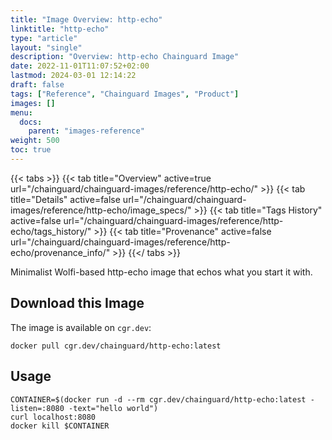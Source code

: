 ```yaml
---
title: "Image Overview: http-echo"
linktitle: "http-echo"
type: "article"
layout: "single"
description: "Overview: http-echo Chainguard Image"
date: 2022-11-01T11:07:52+02:00
lastmod: 2024-03-01 12:14:22
draft: false
tags: ["Reference", "Chainguard Images", "Product"]
images: []
menu: 
  docs: 
    parent: "images-reference"
weight: 500
toc: true
---
```


{{< tabs >}}
{{< tab title="Overview" active=true url="/chainguard/chainguard-images/reference/http-echo/" >}}
{{< tab title="Details" active=false url="/chainguard/chainguard-images/reference/http-echo/image_specs/" >}}
{{< tab title="Tags History" active=false url="/chainguard/chainguard-images/reference/http-echo/tags_history/" >}}
{{< tab title="Provenance" active=false url="/chainguard/chainguard-images/reference/http-echo/provenance_info/" >}}
{{</ tabs >}}



<!--overview:start-->
Minimalist Wolfi-based http-echo image that echos what you start it with.
<!--overview:end-->

<!--getting:start-->
## Download this Image
The image is available on `cgr.dev`:

```
docker pull cgr.dev/chainguard/http-echo:latest
```
<!--getting:end-->

<!--body:start-->
## Usage

```
CONTAINER=$(docker run -d --rm cgr.dev/chainguard/http-echo:latest -listen=:8080 -text="hello world")
curl localhost:8080
docker kill $CONTAINER
```
<!--body:end-->

